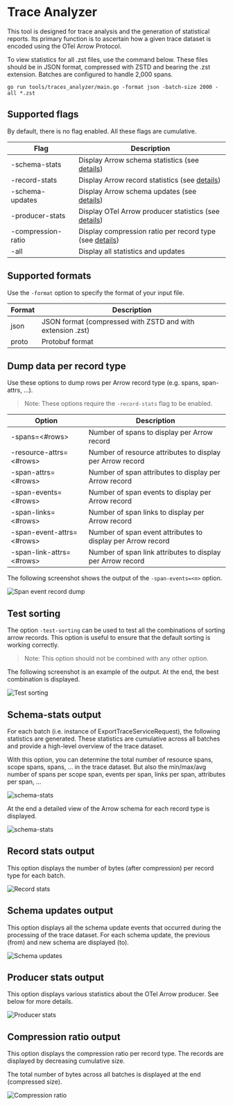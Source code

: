 # Trace Analyzer

This tool is designed for trace analysis and the generation of statistical
reports. Its primary function is to ascertain how a given trace dataset is
encoded using the OTel Arrow Protocol.

To view statistics for all .zst files, use the command below. These files should
be in JSON format, compressed with ZSTD and bearing the .zst extension. Batches
are configured to handle 2,000 spans.

```shell
go run tools/traces_analyzer/main.go -format json -batch-size 2000 -all *.zst
```

## Supported flags

By default, there is no flag enabled. All these flags are cumulative.

| Flag               | Description                                                                          |
|--------------------|--------------------------------------------------------------------------------------|
| -schema-stats      | Display Arrow schema statistics (see [details](#schema-stats-output))                |
| -record-stats      | Display Arrow record statistics (see [details](#record-stats-output))                |
| -schema-updates    | Display Arrow schema updates (see [details](#schema-updates-output))                 | 
| -producer-stats    | Display OTel Arrow producer statistics (see [details](#producer-stats-output))       |
| -compression-ratio | Display compression ratio per record type (see [details](#compression-ratio-output)) |  
| -all               | Display all statistics and updates                                                   |

## Supported formats

Use the `-format` option to specify the format of your input file.

| Format | Description                                                |
|--------|------------------------------------------------------------|
| json   | JSON format (compressed with ZSTD and with extension .zst) |
| proto  | Protobuf format                                            |

## Dump data per record type

Use these options to dump <n> rows per Arrow record type (e.g. spans, span-attrs, ...).

> Note: These options require the `-record-stats` flag to be enabled.

| Option                    | Description                                                 |
|---------------------------|-------------------------------------------------------------|
| -spans=<#rows>            | Number of spans to display per Arrow record                 |
| -resource-attrs=<#rows>   | Number of resource attributes to display per Arrow record   |
| -span-attrs=<#rows>       | Number of span attributes to display per Arrow record       |
| -span-events=<#rows>      | Number of span events to display per Arrow record           |
| -span-links=<#rows>       | Number of span links to display per Arrow record            |
| -span-event-attrs=<#rows> | Number of span event attributes to display per Arrow record |
| -span-link-attrs=<#rows>  | Number of span link attributes to display per Arrow record  |

The following screenshot shows the output of the `-span-events=<n>` option.

![Span event record dump](./imgs/span_event_record.png)

## Test sorting

The option `-test-sorting` can be used to test all the combinations of sorting
arrow records. This option is useful to ensure that the default sorting is
working correctly.

> Note: This option should not be combined with any other option.
 
The following screenshot is an example of the output. At the end, the best
combination is displayed.

![Test sorting](./imgs/test_sorting.png)

## Schema-stats output

For each batch (i.e. instance of ExportTraceServiceRequest), the following
statistics are generated. These statistics are cumulative across all batches and
provide a high-level overview of the trace dataset.

With this option, you can determine the total number of resource spans, scope
spans, spans, ... in the trace dataset. But also the min/max/avg number of spans
per scope span, events per span, links per span, attributes per span, ...

![schema-stats](./imgs/schema_stats_1.png)

At the end a detailed view of the Arrow schema for each record type is displayed.

![schema-stats](./imgs/schema_stats_2.png)

## Record stats output

This option displays the number of bytes (after compression) per record type for
each batch. 

![Record stats](./imgs/record_stats.png)

## Schema updates output

This option displays all the schema update events that occurred during the
processing of the trace dataset. For each schema update, the previous (from) and
new schema are displayed (to).

![Schema updates](./imgs/schema_updates.png)

## Producer stats output

This option displays various statistics about the OTel Arrow producer. See below
for more details.

![Producer stats](./imgs/producer_stats.png)

## Compression ratio output

This option displays the compression ratio per record type. The records are
displayed by decreasing cumulative size.

The total number of bytes across all batches is displayed at the end (compressed
size).

![Compression ratio](./imgs/compression_ratio.png)